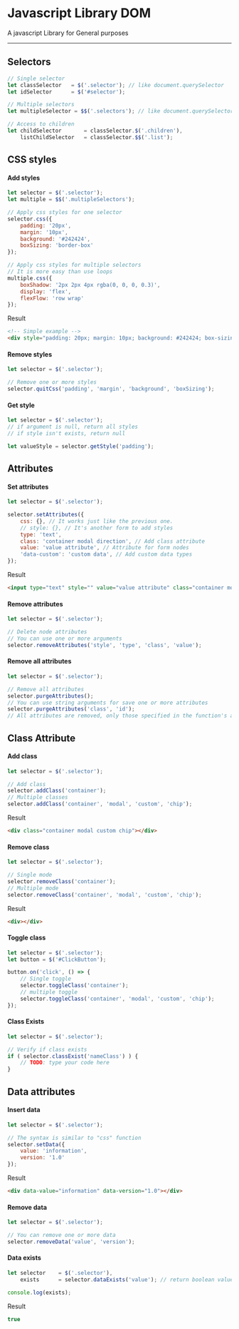 # Javascript Library DOM

A javascript Library for General purposes

___
## Selectors
```javascript
// Single selector
let classSelector   = $('.selector'); // like document.querySelector
let idSelector      = $('#selector'); 

// Multiple selectors
let multipleSelector = $$('.selectors'); // like document.querySelectorAll

// Access to children
let childSelector       = classSelector.$('.children'),
    listChildSelector   = classSelector.$$('.list');
```

## CSS styles

#### Add styles
```javascript
let selector = $('.selector');
let multiple = $$('.multipleSelectors');

// Apply css styles for one selector
selector.css({
    padding: '20px',
    margin: '10px',
    background: '#242424',
    boxSizing: 'border-box'
});

// Apply css styles for multiple selectors
// It is more easy than use loops
multiple.css({
    boxShadow: '2px 2px 4px rgba(0, 0, 0, 0.3)',
    display: 'flex',
    flexFlow: 'row wrap'
});
```
Result
```html
<!-- Simple example -->
<div style="padding: 20px; margin: 10px; background: #242424; box-sizing: border-box;"></div>
```

#### Remove styles
```javascript
let selector = $('.selector');

// Remove one or more styles
selector.quitCss('padding', 'margin', 'background', 'boxSizing');
```

#### Get style
```javascript
let selector = $('.selector');
// if argument is null, return all styles
// if style isn't exists, return null

let valueStyle = selector.getStyle('padding');
```

## Attributes

#### Set attributes
```javascript
let selector = $('.selector');

selector.setAttributes({
    css: {}, // It works just like the previous one.
    // style: {}, // It's another form to add styles
    type: 'text',
    class: 'container modal direction', // Add class attribute
    value: 'value attribute', // Attribute for form nodes
    'data-custom': 'custom data', // Add custom data types
});
```
Result
```html
<input type="text" style="" value="value attribute" class="container modal direction" data-custom="custom data">
```

#### Remove attributes
```javascript
let selector = $('.selector');

// Delete node attributes
// You can use one or more arguments
selector.removeAttributes('style', 'type', 'class', 'value');
```

#### Remove all attributes
```javascript
let selector = $('.selector');

// Remove all attributes
selector.purgeAttributes();
// You can use string arguments for save one or more attributes
selector.purgeAttributes('class', 'id');
// All attributes are removed, only those specified in the function's arguments are maintained.
```

## Class Attribute

#### Add class
```javascript
let selector = $('.selector');

// Add class
selector.addClass('container');
// Multiple classes
selector.addClass('container', 'modal', 'custom', 'chip');
```
Result
```html
<div class="container modal custom chip"></div>
```

#### Remove class
```javascript
let selector = $('.selector');

// Single mode
selector.removeClass('container');
// Multiple mode
selector.removeClass('container', 'modal', 'custom', 'chip');
```
Result
```html
<div></div>
```

#### Toggle class
```javascript
let selector = $('.selector');
let button = $('#ClickButton');

button.on('click', () => {
    // Single toggle
    selector.toggleClass('container');
    // multiple toggle
    selector.toggleClass('container', 'modal', 'custom', 'chip');
});
```

#### Class Exists
```javascript
let selector = $('.selector');

// Verify if class exists
if ( selector.classExist('nameClass') ) {
    // TODO: type your code here
}
```

## Data attributes

#### Insert data
```javascript
let selector = $('.selector');

// The syntax is similar to "css" function
selector.setData({
    value: 'information',
    version: '1.0'
});
```
Result
```html
<div data-value="information" data-version="1.0"></div>
```

#### Remove data
```javascript
let selector = $('.selector');

// You can remove one or more data
selector.removeData('value', 'version');
```

#### Data exists
```javascript
let selector    = $('.selector'),
    exists      = selector.dataExists('value'); // return boolean value

console.log(exists);
```
Result
```javascript
true
```